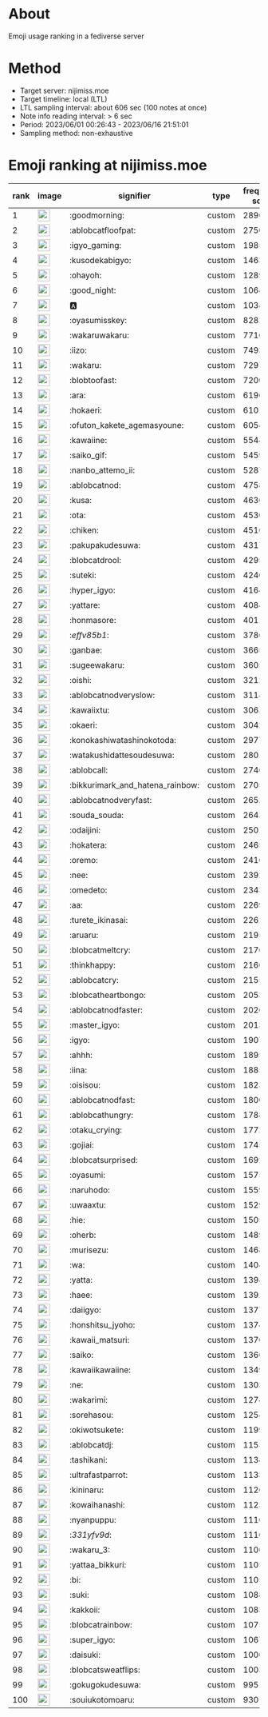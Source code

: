 # About
Emoji usage ranking in a fediverse server

# Method
- Target server: nijimiss.moe
- Target timeline: local (LTL)
- LTL sampling interval: about 606 sec (100 notes at once)
- Note info reading interval: > 6 sec
- Period: 2023/06/01 00:26:43 - 2023/06/16 21:51:01 
- Sampling method: non-exhaustive

# Emoji ranking at nijimiss.moe

|rank|image|signifier|type|frequency score|
|----|----|----|----|----|
|1|<img height="24" src="https://nijimiss.moe/emoji/goodmorning.webp">|:goodmorning:|custom|28960|
|2|<img height="24" src="https://nijimiss.moe/emoji/ablobcatfloofpat.webp">|:ablobcatfloofpat:|custom|27503|
|3|<img height="24" src="https://nijimiss.moe/emoji/igyo_gaming.webp">|:igyo_gaming:|custom|19852|
|4|<img height="24" src="https://nijimiss.moe/emoji/kusodekabigyo.webp">|:kusodekabigyo:|custom|14633|
|5|<img height="24" src="https://nijimiss.moe/emoji/ohayoh.webp">|:ohayoh:|custom|12892|
|6|<img height="24" src="https://nijimiss.moe/emoji/good_night.webp">|:good_night:|custom|10646|
|7|<img height="24" src="https://nijimiss.moe/emoji/a.webp">|:a:|custom|10389|
|8|<img height="24" src="https://nijimiss.moe/emoji/oyasumisskey.webp">|:oyasumisskey:|custom|8282|
|9|<img height="24" src="https://nijimiss.moe/emoji/wakaruwakaru.webp">|:wakaruwakaru:|custom|7716|
|10|<img height="24" src="https://nijimiss.moe/emoji/iizo.webp">|:iizo:|custom|7493|
|11|<img height="24" src="https://nijimiss.moe/emoji/wakaru.webp">|:wakaru:|custom|7297|
|12|<img height="24" src="https://nijimiss.moe/emoji/blobtoofast.webp">|:blobtoofast:|custom|7200|
|13|<img height="24" src="https://nijimiss.moe/emoji/ara.webp">|:ara:|custom|6196|
|14|<img height="24" src="https://nijimiss.moe/emoji/hokaeri.webp">|:hokaeri:|custom|6101|
|15|<img height="24" src="https://nijimiss.moe/emoji/ofuton_kakete_agemasyoune.webp">|:ofuton_kakete_agemasyoune:|custom|6054|
|16|<img height="24" src="https://nijimiss.moe/emoji/kawaiine.webp">|:kawaiine:|custom|5544|
|17|<img height="24" src="https://nijimiss.moe/emoji/saiko_gif.webp">|:saiko_gif:|custom|5459|
|18|<img height="24" src="https://nijimiss.moe/emoji/nanbo_attemo_ii.webp">|:nanbo_attemo_ii:|custom|5287|
|19|<img height="24" src="https://nijimiss.moe/emoji/ablobcatnod.webp">|:ablobcatnod:|custom|4758|
|20|<img height="24" src="https://nijimiss.moe/emoji/kusa.webp">|:kusa:|custom|4636|
|21|<img height="24" src="https://nijimiss.moe/emoji/ota.webp">|:ota:|custom|4530|
|22|<img height="24" src="https://nijimiss.moe/emoji/chiken.webp">|:chiken:|custom|4516|
|23|<img height="24" src="https://nijimiss.moe/emoji/pakupakudesuwa.webp">|:pakupakudesuwa:|custom|4317|
|24|<img height="24" src="https://nijimiss.moe/emoji/blobcatdrool.webp">|:blobcatdrool:|custom|4295|
|25|<img height="24" src="https://nijimiss.moe/emoji/suteki.webp">|:suteki:|custom|4240|
|26|<img height="24" src="https://nijimiss.moe/emoji/hyper_igyo.webp">|:hyper_igyo:|custom|4164|
|27|<img height="24" src="https://nijimiss.moe/emoji/yattare.webp">|:yattare:|custom|4084|
|28|<img height="24" src="https://nijimiss.moe/emoji/honmasore.webp">|:honmasore:|custom|4011|
|29|<img height="24" src="https://nijimiss.moe/emoji/_effv85b1_.webp">|:_effv85b1_:|custom|3786|
|30|<img height="24" src="https://nijimiss.moe/emoji/ganbae.webp">|:ganbae:|custom|3665|
|31|<img height="24" src="https://nijimiss.moe/emoji/sugeewakaru.webp">|:sugeewakaru:|custom|3605|
|32|<img height="24" src="https://nijimiss.moe/emoji/oishi.webp">|:oishi:|custom|3212|
|33|<img height="24" src="https://nijimiss.moe/emoji/ablobcatnodveryslow.webp">|:ablobcatnodveryslow:|custom|3114|
|34|<img height="24" src="https://nijimiss.moe/emoji/kawaiixtu.webp">|:kawaiixtu:|custom|3061|
|35|<img height="24" src="https://nijimiss.moe/emoji/okaeri.webp">|:okaeri:|custom|3042|
|36|<img height="24" src="https://nijimiss.moe/emoji/konokashiwatashinokotoda.webp">|:konokashiwatashinokotoda:|custom|2977|
|37|<img height="24" src="https://nijimiss.moe/emoji/watakushidattesoudesuwa.webp">|:watakushidattesoudesuwa:|custom|2801|
|38|<img height="24" src="https://nijimiss.moe/emoji/ablobcall.webp">|:ablobcall:|custom|2746|
|39|<img height="24" src="https://nijimiss.moe/emoji/bikkurimark_and_hatena_rainbow.webp">|:bikkurimark_and_hatena_rainbow:|custom|2705|
|40|<img height="24" src="https://nijimiss.moe/emoji/ablobcatnodveryfast.webp">|:ablobcatnodveryfast:|custom|2652|
|41|<img height="24" src="https://nijimiss.moe/emoji/souda_souda.webp">|:souda_souda:|custom|2643|
|42|<img height="24" src="https://nijimiss.moe/emoji/odaijini.webp">|:odaijini:|custom|2501|
|43|<img height="24" src="https://nijimiss.moe/emoji/hokatera.webp">|:hokatera:|custom|2465|
|44|<img height="24" src="https://nijimiss.moe/emoji/oremo.webp">|:oremo:|custom|2416|
|45|<img height="24" src="https://nijimiss.moe/emoji/nee.webp">|:nee:|custom|2392|
|46|<img height="24" src="https://nijimiss.moe/emoji/omedeto.webp">|:omedeto:|custom|2343|
|47|<img height="24" src="https://nijimiss.moe/emoji/aa.webp">|:aa:|custom|2269|
|48|<img height="24" src="https://nijimiss.moe/emoji/turete_ikinasai.webp">|:turete_ikinasai:|custom|2261|
|49|<img height="24" src="https://nijimiss.moe/emoji/aruaru.webp">|:aruaru:|custom|2195|
|50|<img height="24" src="https://nijimiss.moe/emoji/blobcatmeltcry.webp">|:blobcatmeltcry:|custom|2176|
|51|<img height="24" src="https://nijimiss.moe/emoji/thinkhappy.webp">|:thinkhappy:|custom|2166|
|52|<img height="24" src="https://nijimiss.moe/emoji/ablobcatcry.webp">|:ablobcatcry:|custom|2155|
|53|<img height="24" src="https://nijimiss.moe/emoji/blobcatheartbongo.webp">|:blobcatheartbongo:|custom|2053|
|54|<img height="24" src="https://nijimiss.moe/emoji/ablobcatnodfaster.webp">|:ablobcatnodfaster:|custom|2026|
|55|<img height="24" src="https://nijimiss.moe/emoji/master_igyo.webp">|:master_igyo:|custom|2013|
|56|<img height="24" src="https://nijimiss.moe/emoji/igyo.webp">|:igyo:|custom|1907|
|57|<img height="24" src="https://nijimiss.moe/emoji/ahhh.webp">|:ahhh:|custom|1895|
|58|<img height="24" src="https://nijimiss.moe/emoji/iina.webp">|:iina:|custom|1885|
|59|<img height="24" src="https://nijimiss.moe/emoji/oisisou.webp">|:oisisou:|custom|1823|
|60|<img height="24" src="https://nijimiss.moe/emoji/ablobcatnodfast.webp">|:ablobcatnodfast:|custom|1800|
|61|<img height="24" src="https://nijimiss.moe/emoji/ablobcathungry.webp">|:ablobcathungry:|custom|1788|
|62|<img height="24" src="https://nijimiss.moe/emoji/otaku_crying.webp">|:otaku_crying:|custom|1772|
|63|<img height="24" src="https://nijimiss.moe/emoji/gojiai.webp">|:gojiai:|custom|1745|
|64|<img height="24" src="https://nijimiss.moe/emoji/blobcatsurprised.webp">|:blobcatsurprised:|custom|1692|
|65|<img height="24" src="https://nijimiss.moe/emoji/oyasumi.webp">|:oyasumi:|custom|1575|
|66|<img height="24" src="https://nijimiss.moe/emoji/naruhodo.webp">|:naruhodo:|custom|1559|
|67|<img height="24" src="https://nijimiss.moe/emoji/uwaaxtu.webp">|:uwaaxtu:|custom|1529|
|68|<img height="24" src="https://nijimiss.moe/emoji/hie.webp">|:hie:|custom|1505|
|69|<img height="24" src="https://nijimiss.moe/emoji/oherb.webp">|:oherb:|custom|1489|
|70|<img height="24" src="https://nijimiss.moe/emoji/murisezu.webp">|:murisezu:|custom|1468|
|71|<img height="24" src="https://nijimiss.moe/emoji/wa.webp">|:wa:|custom|1404|
|72|<img height="24" src="https://nijimiss.moe/emoji/yatta.webp">|:yatta:|custom|1398|
|73|<img height="24" src="https://nijimiss.moe/emoji/haee.webp">|:haee:|custom|1392|
|74|<img height="24" src="https://nijimiss.moe/emoji/daiigyo.webp">|:daiigyo:|custom|1377|
|75|<img height="24" src="https://nijimiss.moe/emoji/honshitsu_jyoho.webp">|:honshitsu_jyoho:|custom|1374|
|76|<img height="24" src="https://nijimiss.moe/emoji/kawaii_matsuri.webp">|:kawaii_matsuri:|custom|1370|
|77|<img height="24" src="https://nijimiss.moe/emoji/saiko.webp">|:saiko:|custom|1366|
|78|<img height="24" src="https://nijimiss.moe/emoji/kawaiikawaiine.webp">|:kawaiikawaiine:|custom|1349|
|79|<img height="24" src="https://nijimiss.moe/emoji/ne.webp">|:ne:|custom|1303|
|80|<img height="24" src="https://nijimiss.moe/emoji/wakarimi.webp">|:wakarimi:|custom|1274|
|81|<img height="24" src="https://nijimiss.moe/emoji/sorehasou.webp">|:sorehasou:|custom|1254|
|82|<img height="24" src="https://nijimiss.moe/emoji/okiwotsukete.webp">|:okiwotsukete:|custom|1199|
|83|<img height="24" src="https://nijimiss.moe/emoji/ablobcatdj.webp">|:ablobcatdj:|custom|1153|
|84|<img height="24" src="https://nijimiss.moe/emoji/tashikani.webp">|:tashikani:|custom|1134|
|85|<img height="24" src="https://nijimiss.moe/emoji/ultrafastparrot.webp">|:ultrafastparrot:|custom|1133|
|86|<img height="24" src="https://nijimiss.moe/emoji/kininaru.webp">|:kininaru:|custom|1126|
|87|<img height="24" src="https://nijimiss.moe/emoji/kowaihanashi.webp">|:kowaihanashi:|custom|1123|
|88|<img height="24" src="https://nijimiss.moe/emoji/nyanpuppu.webp">|:nyanpuppu:|custom|1116|
|89|<img height="24" src="https://nijimiss.moe/emoji/_331yfv9d_.webp">|:_331yfv9d_:|custom|1110|
|90|<img height="24" src="https://nijimiss.moe/emoji/wakaru_3.webp">|:wakaru_3:|custom|1106|
|91|<img height="24" src="https://nijimiss.moe/emoji/yattaa_bikkuri.webp">|:yattaa_bikkuri:|custom|1105|
|92|<img height="24" src="https://nijimiss.moe/emoji/bi.webp">|:bi:|custom|1105|
|93|<img height="24" src="https://nijimiss.moe/emoji/suki.webp">|:suki:|custom|1088|
|94|<img height="24" src="https://nijimiss.moe/emoji/kakkoii.webp">|:kakkoii:|custom|1083|
|95|<img height="24" src="https://nijimiss.moe/emoji/blobcatrainbow.webp">|:blobcatrainbow:|custom|1075|
|96|<img height="24" src="https://nijimiss.moe/emoji/super_igyo.webp">|:super_igyo:|custom|1067|
|97|<img height="24" src="https://nijimiss.moe/emoji/daisuki.webp">|:daisuki:|custom|1006|
|98|<img height="24" src="https://nijimiss.moe/emoji/blobcatsweatflips.webp">|:blobcatsweatflips:|custom|1003|
|99|<img height="24" src="https://nijimiss.moe/emoji/gokugokudesuwa.webp">|:gokugokudesuwa:|custom|995|
|100|<img height="24" src="https://nijimiss.moe/emoji/souiukotomoaru.webp">|:souiukotomoaru:|custom|930|
